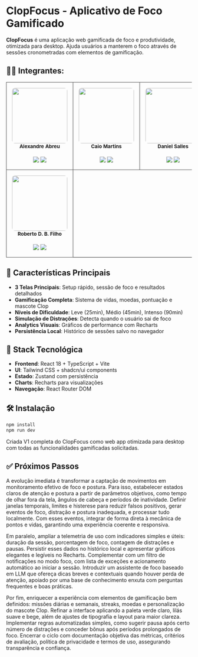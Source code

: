 # ClopFocus - Aplicativo de Foco Gamificado

**ClopFocus** é uma aplicação web gamificada de foco e produtividade, otimizada para desktop. Ajuda usuários a manterem o foco através de sessões cronometradas com elementos de gamificação.

## 👨‍🎓 Integrantes:

<div align="center">

<table style="border-collapse: collapse; width: 100%; max-width: 1700px;">
  <tr>
    <td align="center" style="padding: 15px; border: 1px solid #464646;">
        <img src="https://media.licdn.com/dms/image/v2/D4D03AQGv6igrZe6fWQ/profile-displayphoto-shrink_200_200/profile-displayphoto-shrink_200_200/0/1697766569692?e=1759363200&v=beta&t=9a9HT2IzTagEoS9KYtqKkxI3lq1ZdjHYFQRK0lZ9-IY" alt="" style="width:150px; height:150px; object-fit:cover; border-radius:8px;" /><br>
        <sub><b>Alexandre Abreu </b></sub><br><br>
         <a href="https://www.linkedin.com/in/alexandre-moreiradeabreu/"><img src="https://img.shields.io/badge/LinkedIn-0077B5?style=flat&logo=linkedin&logoColor=white" /></a>
         <a href="https://github.com/abreu-ale"><img src="https://img.shields.io/badge/GitHub-181717?style=flat&logo=github&logoColor=white" /></a>
    </td>
    <td align="center" style="padding: 15px; border: 1px solid #464646;">
        <img src="https://media.licdn.com/dms/image/v2/D4D03AQGdIpURPwy7mA/profile-displayphoto-shrink_200_200/B4DZXuJYhMG4AY-/0/1743457193288?e=1759363200&v=beta&t=Qso3hWeKU-8SVkvUea-R820pGIBPgJ6_kS4QFBFpI7E" alt="" style="width:150px; height:150px; object-fit:cover; border-radius:8px;" /><br>
        <sub><b> Caio Martins</b></sub><br><br>
         <a href="https://www.linkedin.com/in/caio3martins/"><img src="https://img.shields.io/badge/LinkedIn-0077B5?style=flat&logo=linkedin&logoColor=white" /></a>
        <a href="https://github.com/caioedum"><img src="https://img.shields.io/badge/GitHub-181717?style=flat&logo=github&logoColor=white" /></a>
    </td>
    <td align="center" style="padding: 15px; border: 1px solid #464646;">
        <img src="https://media.licdn.com/dms/image/v2/D4D03AQG6IxfXkNZwtQ/profile-displayphoto-shrink_200_200/B4DZPXYUivHgAY-/0/1734485297986?e=1759363200&v=beta&t=B0edQiSL4aI1Fg0i946adP_MalDiOhuRncgjSmnpz8w" alt="" style="width:150px; height:150px; object-fit:cover; border-radius:8px;" /><br>
        <sub><b>Daniel Salles</b></sub><br><br>
        <a href="https://www.linkedin.com/in/daniel-salles-b0b1361a5/"><img src="https://img.shields.io/badge/LinkedIn-0077B5?style=flat&logo=linkedin&logoColor=white" /></a>
        <a href="https://github.com/Martoto"><img src="https://img.shields.io/badge/GitHub-181717?style=flat&logo=github&logoColor=white" /></a> 
    </td>
    <td align="center" style="padding: 15px; border: 1px solid #464646;">
        <img src="https://media.licdn.com/dms/image/v2/D4D03AQE8mVvu4P7-RQ/profile-displayphoto-scale_200_200/B4DZgzEAeyGsAg-/0/1753203347793?e=1759363200&v=beta&t=4Wa-jBUDzAzVLaKX6SMBOhuR2qoHJTESvMdkQP26gFw" alt="" style="width:150px; height:150px; object-fit:cover; border-radius:8px;" /><br>
        <sub><b>Hemily Nara</b></sub><br><br>
        <a href="https://www.linkedin.com/in/hemilynara/"><img src="https://img.shields.io/badge/LinkedIn-0077B5?style=flat&logo=linkedin&logoColor=white" /></a>
        <a href="https://github.com/hemilynara"><img src="https://img.shields.io/badge/GitHub-181717?style=flat&logo=github&logoColor=white" /></a> 
    </td>
  </tr>
  <tr>
    <td align="center" style="padding: 15px; border: 1px solid #464646;">
      <img src="https://media.licdn.com/dms/image/v2/D4E03AQG5zX-26GuXZw/profile-displayphoto-scale_200_200/B4EZfXUqEmHYAY-/0/1751664208401?e=1759363200&v=beta&t=oSZ7yWRdBq1Sfxl36Euoi0QnDhM2JQeCJVr0g_F9LFs" alt="" style="width:150px; height:150px; object-fit:cover; border-radius:8px;" /><br>
      <sub><b>Roberto D. B. Filho</b></sub><br><br>
      <a href="https://www.linkedin.com/in/roberto-dbf/"><img src="https://img.shields.io/badge/LinkedIn-0077B5?style=flat&logo=linkedin&logoColor=white" /></a>
      <a href="https://github.com/robertof1lho"><img src="https://img.shields.io/badge/GitHub-181717?style=flat&logo=github&logoColor=white" /></a>
    </td>
  </tr>
</table>

</div>

## 🎯 Características Principais

- **3 Telas Principais**: Setup rápido, sessão de foco e resultados detalhados
- **Gamificação Completa**: Sistema de vidas, moedas, pontuação e mascote Clop
- **Níveis de Dificuldade**: Leve (25min), Médio (45min), Intenso (90min) 
- **Simulação de Distrações**: Detecta quando o usuário sai de foco
- **Analytics Visuais**: Gráficos de performance com Recharts
- **Persistência Local**: Histórico de sessões salvo no navegador

## 🚀 Stack Tecnológica

- **Frontend**: React 18 + TypeScript + Vite
- **UI**: Tailwind CSS + shadcn/ui components
- **Estado**: Zustand com persistência
- **Charts**: Recharts para visualizações
- **Navegação**: React Router DOM

## 🛠️ Instalação

```bash
npm install
npm run dev
```

Criada V1 completa do ClopFocus como web app otimizada para desktop com todas as funcionalidades gamificadas solicitadas.


## ✅ Próximos Passos

A evolução imediata é transformar a captação de movimentos em monitoramento efetivo de foco e postura. Para isso, estabelecer estados claros de atenção e postura a partir de parâmetros objetivos, como tempo de olhar fora da tela, ângulos de cabeça e períodos de inatividade. Definir janelas temporais, limites e histerese para reduzir falsos positivos, gerar eventos de foco, distração e postura inadequada, e processar tudo localmente. Com esses eventos, integrar de forma direta à mecânica de pontos e vidas, garantindo uma experiência coerente e responsiva.

Em paralelo, ampliar a telemetria de uso com indicadores simples e úteis: duração da sessão, porcentagem de foco, contagem de distrações e pausas. Persistir esses dados no histórico local e apresentar gráficos elegantes e legíveis no Recharts. Complementar com um filtro de notificações no modo foco, com lista de exceções e acionamento automático ao iniciar a sessão. Introduzir um assistente de foco baseado em LLM que ofereça dicas breves e contextuais quando houver perda de atenção, apoiado por uma base de conhecimento enxuta com perguntas frequentes e boas práticas.

Por fim, enriquecer a experiência com elementos de gamificação bem definidos: missões diárias e semanais, streaks, moedas e personalização do mascote Clop. Refinar a interface aplicando a paleta verde claro, lilás suave e bege, além de ajustes de tipografia e layout para maior clareza. Implementar regras automatizadas simples, como sugerir pausa após certo número de distrações e conceder bônus após períodos prolongados de foco. Encerrar o ciclo com documentação objetiva das métricas, critérios de avaliação, política de privacidade e termos de uso, assegurando transparência e confiança.